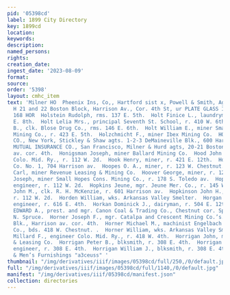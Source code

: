 ```yaml
---
pid: '05398cd'
label: 1899 City Directory
key: 1899cd
location: 
keywords: 
description: 
named_persons: 
rights: 
creation_date: 
ingest_date: '2023-08-09'
format: 
source: 
order: '5398'
layout: cmhc_item
text: 'Milner HO  Pheenix Ins, Co,, Hartford sist x, Powell & Smith, Agts,      &
  H 21 and 22 Boston Block, Harrison Av., Cor. 4th St, ur PLATE GLASS INSURANCE.     L
  168 HOR  Holstein Rudolph, rms. 137 E. 5th.  Holt Finice L., laundryman, r. 128
  E. 8th.  Holt Lelia Mrs., principal Seventh St. School, r. 410 W. 6th.  Holt Noah
  B., clk. Blose Drug Co., rms. 146 E. 6th.  Holt William E., miner Small Hopes Cons.
  Mining Co., r. 423 E. 5th.  Holzchmicht F., miner Ibex Mining Co.  HOME INSURANCE
  CO., New York, Stickley & Shaw agts. 1-2-3 DeMaineville Blk., 600 Harrison ay.  HOME
  MUTUAL INSURANCE CO., San Francisco, Milner & Hurd agts, 20-21 Boston Blk., Harrison
  av. cor. 4th.  Honigsman Joseph, miner Ballard Mining Co.  Hood John C., fireman
  Colo. Mid. Ry., r. 112 W. 2d.  Hook Henry, miner, r. 421 E. 12th.  Hook & Ladder
  Co. No. 1, 704 Harrison av.  Hoopes O. A., miner, r. 123 W. Chestnut.  Hooschild
  Carl, miner Revenue Leasing & Mining Co.  Hoover George, miner, r. 123 W. 2d.  Hopfinger
  Joseph, miner Small Hopes Cons. Mining Co., r. 178 S. Toledo av.  Hopkins George,
  engineer, r. 112 W. 2d.  Hopkins Jeune, mgr. Jeune Mer. Co., r. 145 W. 6th.  Hopkins
  John M., clk. R. H. McKenzie, r. 601 Harrison av.  Hopkinson John H., engineer,
  r. 112 W. 2d.  Horden William, wks. Arkansas Valley Smelter.  Horgan Michael J.,
  engineer, r. 616 E. 4th.  Horkan Dominick J., dairyman, r. 504 E. 12th.  HORNER
  EDWARD A., prest. and mgr. Canon Coal & Trading Co., Chestnut cor. Spruce, r. 813
  N. Spruce.  Horner Joseph F., mgr. Catalpa and Crescent Mining Co.’s., 20 Boston
  Blk., Harrison av. cor. 4th.  Horner Michael M., machinist Engelbach Machine Mfg.
  Co., bds. 418 W. Chestnut. .  Horner William, wks. Arkansas Valley Smelter.  Horrell
  Millard F., engineer Colo. Mid. Ry., r. 418 W. 4th.  Horrigan John, miner Penn Mining
  & Leasing Co.  Horrigan Peter B., blksmith, r. 308 E. 4th.  Horrigan Thomas H.,
  engineer, r. 308 E. 4th.  Horrigan William J., blksmith, r. 308 E. 4th.        Clothing
  & Men’s Furnishings "a3ceuss" '
thumbnail: "/img/derivatives/iiif/images/05398cd/full/250,/0/default.jpg"
full: "/img/derivatives/iiif/images/05398cd/full/1140,/0/default.jpg"
manifest: "/img/derivatives/iiif/05398cd/manifest.json"
collection: directories
---
```

